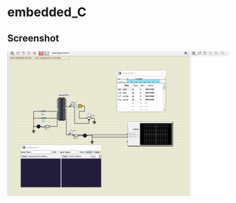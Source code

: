 # embedded_C



## Screenshot

![ON](https://github.com/Lakshman265055/embedded_C/blob/main/simulation/Circuit_1.png)


